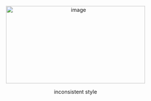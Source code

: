 <p align="center">
    <img width="374" height="210" alt="image" src="https://github.com/user-attachments/assets/d7559c48-3001-4d04-8259-010d7853f0ce" /
>
</p>
<p align="center">
inconsistent style
